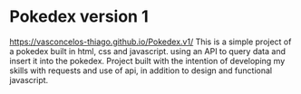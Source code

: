 # Pokedex version 1
https://vasconcelos-thiago.github.io/Pokedex.v1/
This is a simple project of a pokedex built in html, css and javascript. using an API to query data and insert it into the pokedex. Project built with the intention of developing my skills with requests and use of api, in addition to design and functional javascript.
